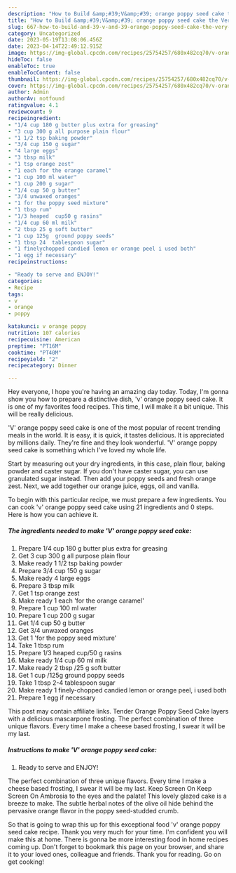 ```yaml
---
description: "How to Build &amp;#39;V&amp;#39; orange poppy seed cake the Very Delicious"
title: "How to Build &amp;#39;V&amp;#39; orange poppy seed cake the Very Delicious"
slug: 667-how-to-build-and-39-v-and-39-orange-poppy-seed-cake-the-very-delicious
category: Uncategorized
date: 2023-05-19T13:08:06.456Z
date: 2023-04-14T22:49:12.915Z
image: https://img-global.cpcdn.com/recipes/25754257/680x482cq70/v-orange-poppy-seed-cake-recipe-main-photo.jpg
hideToc: false
enableToc: true
enableTocContent: false
thumbnail: https://img-global.cpcdn.com/recipes/25754257/680x482cq70/v-orange-poppy-seed-cake-recipe-main-photo.jpg
cover: https://img-global.cpcdn.com/recipes/25754257/680x482cq70/v-orange-poppy-seed-cake-recipe-main-photo.jpg
author: Admin
authorAv: notfound
ratingvalue: 4.1
reviewcount: 9
recipeingredient:
- "1/4 cup 180 g butter plus extra for greasing"
- "3 cup 300 g all purpose plain flour"
- "1 1/2 tsp baking powder"
- "3/4 cup 150 g sugar"
- "4 large eggs"
- "3 tbsp milk"
- "1 tsp orange zest"
- "1 each for the orange caramel"
- "1 cup 100 ml water"
- "1 cup 200 g sugar"
- "1/4 cup 50 g butter"
- "3/4 unwaxed oranges"
- "1 for the poppy seed mixture"
- "1 tbsp rum"
- "1/3 heaped  cup50 g rasins"
- "1/4 cup 60 ml milk"
- "2 tbsp 25 g soft butter"
- "1 cup 125g  ground poppy seeds"
- "1 tbsp 24  tablespoon sugar"
- "1 finelychopped candied lemon or orange peel i used both"
- "1 egg if necessary"
recipeinstructions:

- "Ready to serve and ENJOY!"
categories:
- Recipe
tags:
- v
- orange
- poppy

katakunci: v orange poppy 
nutrition: 107 calories
recipecuisine: American
preptime: "PT16M"
cooktime: "PT40M"
recipeyield: "2"
recipecategory: Dinner

---
```



Hey everyone, I hope you're having an amazing day today. Today, I'm gonna show you how to prepare a distinctive dish, &#39;v&#39; orange poppy seed cake. It is one of my favorites food recipes. This time, I will make it a bit unique. This will be really delicious.

&#39;V&#39; orange poppy seed cake is one of the most popular of recent trending meals in the world. It is easy, it is quick, it tastes delicious. It is appreciated by millions daily. They're fine and they look wonderful. &#39;V&#39; orange poppy seed cake is something which I've loved my whole life.

Start by measuring out your dry ingredients, in this case, plain flour, baking powder and caster sugar. If you don&#39;t have caster sugar, you can use granulated sugar instead. Then add your poppy seeds and fresh orange zest. Next, we add together our orange juice, eggs, oil and vanilla.


To begin with this particular recipe, we must prepare a few ingredients. You can cook &#39;v&#39; orange poppy seed cake using 21 ingredients and 0 steps. Here is how you can achieve it.

<!--inarticleads1-->

##### The ingredients needed to make &#39;V&#39; orange poppy seed cake:

1. Prepare 1/4 cup 180 g butter plus extra for greasing
1. Get 3 cup 300 g all purpose plain flour
1. Make ready 1 1/2 tsp baking powder
1. Prepare 3/4 cup 150 g sugar
1. Make ready 4 large eggs
1. Prepare 3 tbsp milk
1. Get 1 tsp orange zest
1. Make ready 1 each &#39;for the orange caramel&#39;
1. Prepare 1 cup 100 ml water
1. Prepare 1 cup 200 g sugar
1. Get 1/4 cup 50 g butter
1. Get 3/4 unwaxed oranges
1. Get 1 &#39;for the poppy seed mixture&#39;
1. Take 1 tbsp rum
1. Prepare 1/3 heaped  cup/50 g rasins
1. Make ready 1/4 cup 60 ml milk
1. Make ready 2 tbsp /25 g soft butter
1. Get 1 cup /125g  ground poppy seeds
1. Take 1 tbsp 2-4  tablespoon sugar
1. Make ready 1 finely-chopped candied lemon or orange peel, i used both
1. Prepare 1 egg if necessary


This post may contain affiliate links. Tender Orange Poppy Seed Cake layers with a delicious mascarpone frosting. The perfect combination of three unique flavors. Every time I make a cheese based frosting, I swear it will be my last. 

<!--inarticleads2-->

##### Instructions to make &#39;V&#39; orange poppy seed cake:


1. Ready to serve and ENJOY!

The perfect combination of three unique flavors. Every time I make a cheese based frosting, I swear it will be my last. Keep Screen On Keep Screen On Ambrosia to the eyes and the palate! This lovely glazed cake is a breeze to make. The subtle herbal notes of the olive oil hide behind the pervasive orange flavor in the poppy seed-studded crumb. 

So that is going to wrap this up for this exceptional food &#39;v&#39; orange poppy seed cake recipe. Thank you very much for your time. I'm confident you will make this at home. There is gonna be more interesting food in home recipes coming up. Don't forget to bookmark this page on your browser, and share it to your loved ones, colleague and friends. Thank you for reading. Go on get cooking!
